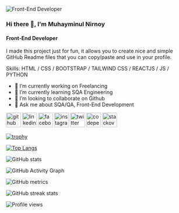 ![Front-End Developer](https://pbs.twimg.com/profile_images/1434576706577125378/1fMEaYk__400x400.jpg)

### Hi there 👋, I'm Muhayminul Nirnoy
#### Front-End Developer

I made this project just for fun, it allows you to create nice and simple GitHub Readme files that you can copy/paste and use in your profile.

Skills: HTML / CSS / BOOTSTRAP / TAILWIND CSS / REACTJS / JS  / PYTHON 

- 🔭 I’m currently working on Freelancing 
- 🌱 I’m currently learning SQA Engineering 
- 👯 I’m looking to collaborate on Github 
- 💬 Ask me about SQA/QA, Front-End Development 


[<img src='https://cdn.jsdelivr.net/npm/simple-icons@3.0.1/icons/github.svg' alt='github' height='40'>](https://github.com/https://github.com/Nirnoy0)  [<img src='https://cdn.jsdelivr.net/npm/simple-icons@3.0.1/icons/linkedin.svg' alt='linkedin' height='40'>](https://www.linkedin.com/in/https://www.linkedin.com/in/muhayminul-nirnoy//)  [<img src='https://cdn.jsdelivr.net/npm/simple-icons@3.0.1/icons/facebook.svg' alt='facebook' height='40'>](https://www.facebook.com/https://www.facebook.com/muhayminulnirnoy)  [<img src='https://cdn.jsdelivr.net/npm/simple-icons@3.0.1/icons/instagram.svg' alt='instagram' height='40'>](https://www.instagram.com/https://www.instagram.com/mr_nirnoy//)  [<img src='https://cdn.jsdelivr.net/npm/simple-icons@3.0.1/icons/twitter.svg' alt='twitter' height='40'>](https://twitter.com/https://twitter.com/nirnoy0)  [<img src='https://cdn.jsdelivr.net/npm/simple-icons@3.0.1/icons/codepen.svg' alt='codepen' height='40'>](https://codepen.io/https://codepen.io/nirnoy0)  [<img src='https://cdn.jsdelivr.net/npm/simple-icons@3.0.1/icons/stackoverflow.svg' alt='stackoverflow' height='40'>](https://stackoverflow.com/users/https://stackoverflow.com/users/16854128/muhayminul-nirnoy?tab=profile)  

[![trophy](https://github-profile-trophy.vercel.app/?username=https://github.com/Nirnoy0)](https://github.com/ryo-ma/github-profile-trophy)

[![Top Langs](https://github-readme-stats.vercel.app/api/top-langs/?username=https://github.com/Nirnoy0)](https://github.com/anuraghazra/github-readme-stats)

![GitHub stats](https://github-readme-stats.vercel.app/api?username=https://github.com/Nirnoy0&show_icons=true&count_private=true)  

![GitHub Activity Graph](https://activity-graph.herokuapp.com/graph?username=https://github.com/Nirnoy0)  

![GitHub metrics](https://metrics.lecoq.io/https://github.com/Nirnoy0)  

![GitHub streak stats](https://github-readme-streak-stats.herokuapp.com/?user=https://github.com/Nirnoy0)  

![Profile views](https://gpvc.arturio.dev/https://github.com/Nirnoy0)  
